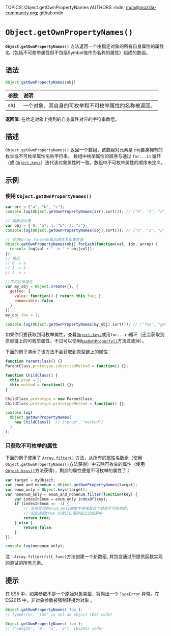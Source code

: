TOPICS: Object.getOwnPropertyNames
AUTHORS: mdn; mdn@mozilla-community.org; github:mdn

# `Object.getOwnPropertyNames()`

**`Object.getOwnPropertyNames()`** 方法返回一个由指定对象的所有自身属性的属性名（包括不可枚举属性但不包括Symbol值作为名称的属性）组成的数组。

## 语法

```javascript
Object.getOwnPropertyNames(obj)
```

| 参数 | 说明 |
| :-- | :-- |
| `obj` | 一个对象，其自身的可枚举和不可枚举属性的名称被返回。 |

**返回值**: 在给定对象上找到的自身属性对应的字符串数组。

## 描述

`Object.getOwnPropertyNames()` 返回一个数组，该数组对元素是 obj自身拥有的枚举或不可枚举属性名称字符串。 数组中枚举属性的顺序与通过 `for...in` 循环（或 [`Object.keys`](/zh-hans/webfrontend/Object.keys)）迭代该对象属性时一致。数组中不可枚举属性的顺序未定义。

## 示例

### 使用 `Object.getOwnPropertyNames()`

```javascript
var arr = ["a", "b", "c"];
console.log(Object.getOwnPropertyNames(arr).sort()); // ["0", "1", "2", "length"]

// 类数组对象
var obj = { 0: "a", 1: "b", 2: "c"};
console.log(Object.getOwnPropertyNames(obj).sort()); // ["0", "1", "2"]

// 使用Array.forEach输出属性名和属性值
Object.getOwnPropertyNames(obj).forEach(function(val, idx, array) {
  console.log(val + " -> " + obj[val]);
});
// 输出
// 0 -> a
// 1 -> b
// 2 -> c

//不可枚举属性
var my_obj = Object.create({}, {
  getFoo: {
    value: function() { return this.foo; },
    enumerable: false
  }
});
my_obj.foo = 1;

console.log(Object.getOwnPropertyNames(my_obj).sort()); // ["foo", "getFoo"]
```

如果你只要获取到可枚举属性，查看[`Object.keys`](/zh-hans/webfrontend/Object.keys)或用`for...in`循环（还会获取到原型链上的可枚举属性，不过可以使用[`hasOwnProperty()`](/zh-hans/webfrontend/Object.hasOwnProperty)方法过滤掉）。

下面的例子演示了该方法不会获取到原型链上的属性：

```javascript
function ParentClass() {}
ParentClass.prototype.inheritedMethod = function() {};

function ChildClass() {
  this.prop = 5;
  this.method = function() {};
}

ChildClass.prototype = new ParentClass;
ChildClass.prototype.prototypeMethod = function() {};

console.log(
  Object.getOwnPropertyNames(
    new ChildClass()  // ["prop", "method"]
  )
);
```

### 只获取不可枚举的属性

下面的例子使用了 [`Array.filter()`](/zh-hans/webfrontend/Array.filter) 方法，从所有的属性名数组（使用`Object.getOwnPropertyNames()`方法获得）中去除可枚举的属性（使用[`Object.keys()`](/zh-hans/webfrontend/Object.keys)方法获得），剩余的属性便是不可枚举的属性了：

```javascript
var target = myObject;
var enum_and_nonenum = Object.getOwnPropertyNames(target);
var enum_only = Object.keys(target);
var nonenum_only = enum_and_nonenum.filter(function(key) {
    var indexInEnum = enum_only.indexOf(key);
    if (indexInEnum == -1) {
        // 没有发现在enum_only健集中意味着这个健是不可枚举的,
        // 因此返回true 以便让它保持在过滤结果中
        return true;
    } else {
        return false;
    }
});

console.log(nonenum_only);
```

注：`Array.filter(filt_func)`方法创建一个新数组, 其包含通过所提供函数实现的测试的所有元素。

## 提示

在 ES5 中，如果参数不是一个原始对象类型，将抛出一个 `TypeError` 异常。在 ES2015 中，非对象参数被强制转换为对象 。

```javascript
Object.getOwnPropertyNames('foo');
// TypeError: "foo" is not an object (ES5 code)

Object.getOwnPropertyNames('foo');
// ['length', '0', '1', '2']  (ES2015 code)
```
